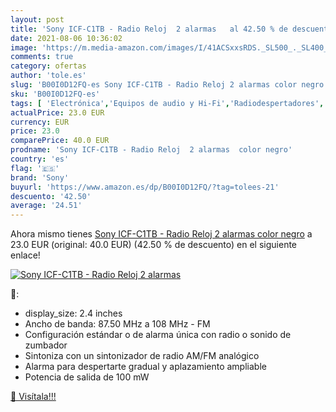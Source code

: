 ```yaml
---
layout: post
title: 'Sony ICF-C1TB - Radio Reloj  2 alarmas   al 42.50 % de descuento'
date: 2021-08-06 10:36:02
image: 'https://m.media-amazon.com/images/I/41ACSxxsRDS._SL500_._SL400_.jpg'
comments: true
category: ofertas
author: 'tole.es'
slug: 'B00I0D12FQ-es Sony ICF-C1TB - Radio Reloj 2 alarmas color negro'
sku: 'B00I0D12FQ-es'
tags: [ 'Electrónica','Equipos de audio y Hi-Fi','Radiodespertadores','Radios','sony', ]
actualPrice: 23.0 EUR
currency: EUR
price: 23.0
comparePrice: 40.0 EUR
prodname: 'Sony ICF-C1TB - Radio Reloj  2 alarmas  color negro'
country: 'es'
flag: '🇪🇸'
brand: 'Sony'
buyurl: 'https://www.amazon.es/dp/B00I0D12FQ/?tag=tolees-21'
descuento: '42.50'
average: '24.51'
---
```


Ahora mismo tienes [Sony ICF-C1TB - Radio Reloj  2 alarmas  color negro](https://www.amazon.es/dp/B00I0D12FQ/?tag=tolees-21) a 23.0 EUR (original: 40.0 EUR) (42.50 %  de descuento) en el siguiente enlace!

[![Sony ICF-C1TB - Radio Reloj  2 alarmas  ](https://m.media-amazon.com/images/I/41ACSxxsRDS._SL500_._SL400_.jpg)](https://www.amazon.es/dp/B00I0D12FQ/?tag=tolees-21)

🔎:

- display_size: 2.4 inches
- Ancho de banda: 87.50 MHz a 108 MHz - FM
- Configuración estándar o de alarma única con radio o sonido de zumbador
- Sintoniza con un sintonizador de radio AM/FM analógico
- Alarma para despertarte gradual y aplazamiento ampliable
- Potencia de salida de 100 mW

[🛒 Visítala!!!](https://www.amazon.es/dp/B00I0D12FQ/?tag=tolees-21)
